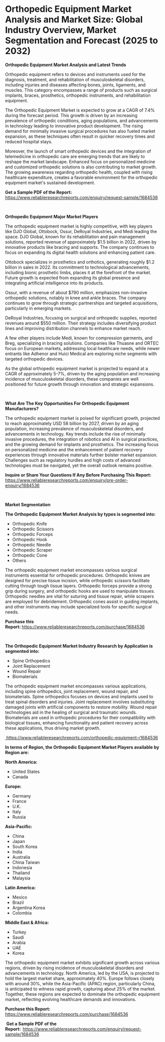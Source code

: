 <p><h1>Orthopedic Equipment Market Analysis and Market Size: Global Industry Overview, Market Segmentation and Forecast (2025 to 2032)</h1></p><p><strong>Orthopedic Equipment Market Analysis and Latest Trends</strong></p>
<p><p>Orthopedic equipment refers to devices and instruments used for the diagnosis, treatment, and rehabilitation of musculoskeletal disorders, including injuries and diseases affecting bones, joints, ligaments, and muscles. This category encompasses a range of products such as surgical implants, braces, prosthetics, orthopedic instruments, and rehabilitation equipment.</p><p>The Orthopedic Equipment Market is expected to grow at a CAGR of 7.4% during the forecast period. This growth is driven by an increasing prevalence of orthopedic conditions, aging populations, and advancements in technology leading to innovative product development. The rising demand for minimally invasive surgical procedures has also fueled market expansion, as these techniques often result in quicker recovery times and reduced hospital stays.</p><p>Moreover, the launch of smart orthopedic devices and the integration of telemedicine in orthopedic care are emerging trends that are likely to reshape the market landscape. Enhanced focus on personalized medicine and customized orthopedic solutions is also contributing to market growth. The growing awareness regarding orthopedic health, coupled with rising healthcare expenditure, creates a favorable environment for the orthopedic equipment market's sustained development.</p></p>
<p><strong>Get a Sample PDF of the Report:&nbsp;</strong> <a href="https://www.reliableresearchreports.com/enquiry/request-sample/1684536?utm_campaign=3003&utm_medium=2&utm_source=Github&utm_content=ia&utm_term=13042025&utm_id=orthopedic-equipment">https://www.reliableresearchreports.com/enquiry/request-sample/1684536</a></p>
<p>&nbsp;</p>
<p><strong>Orthopedic Equipment Major Market Players</strong></p>
<p><p>The orthopedic equipment market is highly competitive, with key players like DJO Global, Ottobock, Ossur, DeRoyal Industries, and Medi leading the space. DJO Global, known for its rehabilitation and pain management solutions, reported revenue of approximately $1.5 billion in 2022, driven by innovative products like bracing and supports. The company continues to focus on expanding its digital health solutions and enhancing patient care.</p><p>Ottobock specializes in prosthetics and orthotics, generating roughly $1.2 billion in sales in 2022. Its commitment to technological advancements, including bionic prosthetic limbs, places it at the forefront of the market. Future growth is expected from expanding its global presence and integrating artificial intelligence into its products.</p><p>Ossur, with a revenue of about $790 million, emphasizes non-invasive orthopedic solutions, notably in knee and ankle braces. The company continues to grow through strategic partnerships and targeted acquisitions, particularly in emerging markets.</p><p>DeRoyal Industries, focusing on surgical and orthopedic supplies, reported revenues around $550 million. Their strategy includes diversifying product lines and improving distribution channels to enhance market reach.</p><p>A few other players include Medi, known for compression garments, and Breg, specializing in bracing solutions. Companies like Thuasne and ORTEC focus on European markets, addressing local healthcare needs, while newer entrants like Adhenor and Huici Medical are exploring niche segments with targeted orthopedic devices. </p><p>As the global orthopedic equipment market is projected to expand at a CAGR of approximately 5-7%, driven by the aging population and increasing incidence of musculoskeletal disorders, these companies are well positioned for future growth through innovation and strategic expansions.</p></p>
<p>&nbsp;</p>
<p><strong>What Are The Key Opportunities For Orthopedic Equipment Manufacturers?</strong></p>
<p><p>The orthopedic equipment market is poised for significant growth, projected to reach approximately USD 58 billion by 2027, driven by an aging population, increasing prevalence of musculoskeletal disorders, and advancements in technology. Key trends include the rise of minimally invasive procedures, the integration of robotics and AI in surgical practices, and the growing demand for implants and prosthetics. The increasing focus on personalized medicine and the enhancement of patient recovery experiences through innovative materials further bolster market expansion. Challenges such as regulatory hurdles and high costs of advanced technologies must be navigated, yet the overall outlook remains positive.</p></p>
<p><strong>Inquire or Share Your Questions If Any Before Purchasing This Report:</strong> <a href="https://www.reliableresearchreports.com/enquiry/pre-order-enquiry/1684536?utm_campaign=3003&utm_medium=2&utm_source=Github&utm_content=ia&utm_term=13042025&utm_id=orthopedic-equipment">https://www.reliableresearchreports.com/enquiry/pre-order-enquiry/1684536</a></p>
<p>&nbsp;</p>
<p><strong>Market Segmentation</strong></p>
<p><strong>The Orthopedic Equipment Market Analysis by types is segmented into:</strong></p>
<p><ul><li>Orthopedic Knife</li><li>Orthopedic Scissors</li><li>Orthopedic Forceps</li><li>Orthopedic Hook</li><li>Orthopedic Needle</li><li>Orthopedic Scraper</li><li>Orthopedic Cone</li><li>Others</li></ul></p>
<p><p>The orthopedic equipment market encompasses various surgical instruments essential for orthopedic procedures. Orthopedic knives are designed for precise tissue incision, while orthopedic scissors facilitate cutting through tough tissue layers. Orthopedic forceps provide a strong grip during surgery, and orthopedic hooks are used to manipulate tissues. Orthopedic needles are vital for suturing and tissue repair, while scrapers are employed for debridement. Orthopedic cones assist in guiding implants, and other instruments may include specialized tools for specific surgical needs.</p></p>
<p><strong>Purchase this Report:&nbsp;</strong><a href="https://www.reliableresearchreports.com/purchase/1684536?utm_campaign=3003&utm_medium=2&utm_source=Github&utm_content=ia&utm_term=13042025&utm_id=orthopedic-equipment">https://www.reliableresearchreports.com/purchase/1684536</a></p>
<p>&nbsp;</p>
<p><strong>The Orthopedic Equipment Market Industry Research by Application is segmented into:</strong></p>
<p><ul><li>Spine Orthopedics</li><li>Joint Replacement</li><li>Wound Repair</li><li>Biomaterials</li></ul></p>
<p><p>The orthopedic equipment market encompasses various applications, including spine orthopedics, joint replacement, wound repair, and biomaterials. Spine orthopedics focuses on devices and implants used to treat spinal disorders and injuries. Joint replacement involves substituting damaged joints with artificial components to restore mobility. Wound repair technologies aid in the healing of surgical and traumatic wounds. Biomaterials are used in orthopedic procedures for their compatibility with biological tissues, enhancing functionality and patient recovery across these applications, thus driving market growth.</p></p>
<p><a href="https://www.reliableresearchreports.com/orthopedic-equipment-r1684536?utm_campaign=3003&utm_medium=2&utm_source=Github&utm_content=ia&utm_term=13042025&utm_id=orthopedic-equipment">&nbsp;https://www.reliableresearchreports.com/orthopedic-equipment-r1684536</a></p>
<p><strong>In terms of Region, the Orthopedic Equipment Market Players available by Region are:</strong></p>
<p>
    <p> <strong> North America: </strong>
        <ul>
            <li>United States</li>
            <li>Canada</li>
        </ul>
        </p> 
    <p> <strong> Europe: </strong>
        <ul>
            <li>Germany</li>
            <li>France</li>
            <li>U.K.</li>
            <li>Italy</li>
            <li>Russia</li>
        </ul>
        </p> 
    <p> <strong> Asia-Pacific: </strong>
        <ul>
            <li>China</li>
            <li>Japan</li>
            <li>South Korea</li>
            <li>India</li>
            <li>Australia</li>
            <li>China Taiwan</li>
            <li>Indonesia</li>
            <li>Thailand</li>
            <li>Malaysia</li>
        </ul>
        </p> 
    <p> <strong> Latin America: </strong>
        <ul>
            <li>Mexico</li>
            <li>Brazil</li>
            <li>Argentina Korea</li>
            <li>Colombia</li>
        </ul>
        </p> 
    <p> <strong> Middle East & Africa: </strong>
        <ul>
            <li>Turkey</li>
            <li>Saudi</li>
            <li>Arabia</li>
            <li>UAE</li>
            <li>Korea</li>
        </ul>
    </p>
    </p>
<p><p>The orthopedic equipment market exhibits significant growth across various regions, driven by rising incidence of musculoskeletal disorders and advancements in technology. North America, led by the USA, is projected to hold the largest market share, approximately 40%. Europe follows closely with around 30%, while the Asia-Pacific (APAC) region, particularly China, is anticipated to witness rapid growth, capturing about 25% of the market. Together, these regions are expected to dominate the orthopedic equipment market, reflecting evolving healthcare demands and innovations.</p></p>
<p><strong>Purchase this Report: </strong><a href="https://www.reliableresearchreports.com/purchase/1684536?utm_campaign=3003&utm_medium=2&utm_source=Github&utm_content=ia&utm_term=13042025&utm_id=orthopedic-equipment">https://www.reliableresearchreports.com/purchase/1684536</a></p>
<p>&nbsp;<strong>Get a Sample PDF of the Report:&nbsp;&nbsp;</strong><a href="https://www.reliableresearchreports.com/enquiry/request-sample/1684536?utm_campaign=3003&utm_medium=2&utm_source=Github&utm_content=ia&utm_term=13042025&utm_id=orthopedic-equipment">https://www.reliableresearchreports.com/enquiry/request-sample/1684536</a></p>
<p><strong></strong></p>
<p><p></p><p></p><p></p></p>